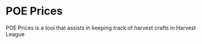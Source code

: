 # POE Prices
POE Prices is a tool that assists in keeping track of harvest crafts in Harvest League
